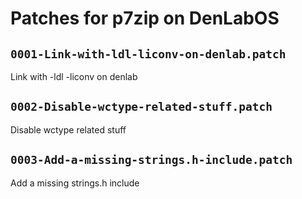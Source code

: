 # Patches for p7zip on DenLabOS

## `0001-Link-with-ldl-liconv-on-denlab.patch`

Link with -ldl -liconv on denlab


## `0002-Disable-wctype-related-stuff.patch`

Disable wctype related stuff


## `0003-Add-a-missing-strings.h-include.patch`

Add a missing strings.h include


